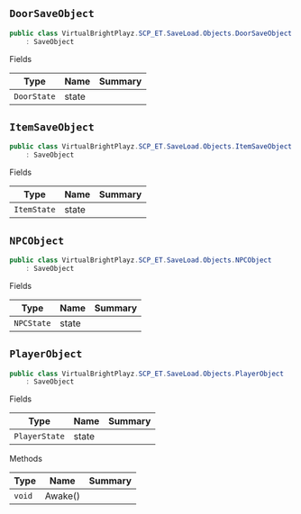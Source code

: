 ## `DoorSaveObject`

```csharp
public class VirtualBrightPlayz.SCP_ET.SaveLoad.Objects.DoorSaveObject
    : SaveObject

```

Fields

| Type | Name | Summary | 
| --- | --- | --- | 
| `DoorState` | state |  | 


## `ItemSaveObject`

```csharp
public class VirtualBrightPlayz.SCP_ET.SaveLoad.Objects.ItemSaveObject
    : SaveObject

```

Fields

| Type | Name | Summary | 
| --- | --- | --- | 
| `ItemState` | state |  | 


## `NPCObject`

```csharp
public class VirtualBrightPlayz.SCP_ET.SaveLoad.Objects.NPCObject
    : SaveObject

```

Fields

| Type | Name | Summary | 
| --- | --- | --- | 
| `NPCState` | state |  | 


## `PlayerObject`

```csharp
public class VirtualBrightPlayz.SCP_ET.SaveLoad.Objects.PlayerObject
    : SaveObject

```

Fields

| Type | Name | Summary | 
| --- | --- | --- | 
| `PlayerState` | state |  | 


Methods

| Type | Name | Summary | 
| --- | --- | --- | 
| `void` | Awake() |  | 


